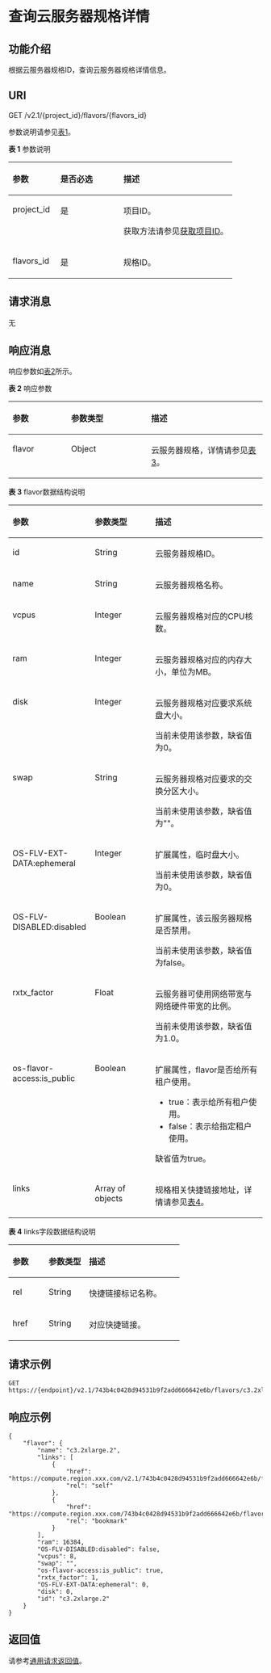 # 查询云服务器规格详情<a name="ZH-CN_TOPIC_0020212659"></a>

## 功能介绍<a name="section64833508"></a>

根据云服务器规格ID，查询云服务器规格详情信息。

## URI<a name="section46630661"></a>

GET /v2.1/\{project\_id\}/flavors/\{flavors\_id\}

参数说明请参见[表1](#table47154420)。

**表 1**  参数说明

<a name="table47154420"></a>
<table><thead align="left"><tr id="row324668"><th class="cellrowborder" valign="top" width="21.42%" id="mcps1.2.4.1.1"><p id="p5187119"><a name="p5187119"></a><a name="p5187119"></a>参数</p>
</th>
<th class="cellrowborder" valign="top" width="28.15%" id="mcps1.2.4.1.2"><p id="p17503500"><a name="p17503500"></a><a name="p17503500"></a>是否必选</p>
</th>
<th class="cellrowborder" valign="top" width="50.43%" id="mcps1.2.4.1.3"><p id="p8497414"><a name="p8497414"></a><a name="p8497414"></a>描述</p>
</th>
</tr>
</thead>
<tbody><tr id="row17004965"><td class="cellrowborder" valign="top" width="21.42%" headers="mcps1.2.4.1.1 "><p id="p35224963"><a name="p35224963"></a><a name="p35224963"></a>project_id</p>
</td>
<td class="cellrowborder" valign="top" width="28.15%" headers="mcps1.2.4.1.2 "><p id="p34649765"><a name="p34649765"></a><a name="p34649765"></a>是</p>
</td>
<td class="cellrowborder" valign="top" width="50.43%" headers="mcps1.2.4.1.3 "><p id="p37593705"><a name="p37593705"></a><a name="p37593705"></a>项目ID。</p>
<p id="p1180512217438"><a name="p1180512217438"></a><a name="p1180512217438"></a>获取方法请参见<a href="获取项目ID.md">获取项目ID</a>。</p>
</td>
</tr>
<tr id="row26746391"><td class="cellrowborder" valign="top" width="21.42%" headers="mcps1.2.4.1.1 "><p id="p18974100"><a name="p18974100"></a><a name="p18974100"></a>flavors_id</p>
</td>
<td class="cellrowborder" valign="top" width="28.15%" headers="mcps1.2.4.1.2 "><p id="p60507121"><a name="p60507121"></a><a name="p60507121"></a>是</p>
</td>
<td class="cellrowborder" valign="top" width="50.43%" headers="mcps1.2.4.1.3 "><p id="p2129750"><a name="p2129750"></a><a name="p2129750"></a>规格ID。</p>
</td>
</tr>
</tbody>
</table>

## 请求消息<a name="section17022773"></a>

无

## 响应消息<a name="section18987236"></a>

响应参数如[表2](#table61695723)所示。

**表 2**  响应参数

<a name="table61695723"></a>
<table><thead align="left"><tr id="row52977523"><th class="cellrowborder" valign="top" width="23.057694230576942%" id="mcps1.2.4.1.1"><p id="p110452114597"><a name="p110452114597"></a><a name="p110452114597"></a>参数</p>
</th>
<th class="cellrowborder" valign="top" width="31.516848315168485%" id="mcps1.2.4.1.2"><p id="p71044217595"><a name="p71044217595"></a><a name="p71044217595"></a>参数类型</p>
</th>
<th class="cellrowborder" valign="top" width="45.42545745425458%" id="mcps1.2.4.1.3"><p id="p15104102175910"><a name="p15104102175910"></a><a name="p15104102175910"></a>描述</p>
</th>
</tr>
</thead>
<tbody><tr id="row2794650"><td class="cellrowborder" valign="top" width="23.057694230576942%" headers="mcps1.2.4.1.1 "><p id="p25040094"><a name="p25040094"></a><a name="p25040094"></a>flavor</p>
</td>
<td class="cellrowborder" valign="top" width="31.516848315168485%" headers="mcps1.2.4.1.2 "><p id="p5563313"><a name="p5563313"></a><a name="p5563313"></a>Object</p>
</td>
<td class="cellrowborder" valign="top" width="45.42545745425458%" headers="mcps1.2.4.1.3 "><p id="p29123463"><a name="p29123463"></a><a name="p29123463"></a>云服务器规格，详情请参见<a href="#table20109663">表3</a>。</p>
</td>
</tr>
</tbody>
</table>

**表 3**  flavor数据结构说明

<a name="table20109663"></a>
<table><thead align="left"><tr id="row50842877"><th class="cellrowborder" valign="top" width="32.39%" id="mcps1.2.4.1.1"><p id="p1011213912218"><a name="p1011213912218"></a><a name="p1011213912218"></a>参数</p>
</th>
<th class="cellrowborder" valign="top" width="23.75%" id="mcps1.2.4.1.2"><p id="p111215914215"><a name="p111215914215"></a><a name="p111215914215"></a>参数类型</p>
</th>
<th class="cellrowborder" valign="top" width="43.86%" id="mcps1.2.4.1.3"><p id="p121121091925"><a name="p121121091925"></a><a name="p121121091925"></a>描述</p>
</th>
</tr>
</thead>
<tbody><tr id="row37029065"><td class="cellrowborder" valign="top" width="32.39%" headers="mcps1.2.4.1.1 "><p id="p46564252"><a name="p46564252"></a><a name="p46564252"></a>id</p>
</td>
<td class="cellrowborder" valign="top" width="23.75%" headers="mcps1.2.4.1.2 "><p id="p28514710"><a name="p28514710"></a><a name="p28514710"></a>String</p>
</td>
<td class="cellrowborder" valign="top" width="43.86%" headers="mcps1.2.4.1.3 "><p id="p50584809"><a name="p50584809"></a><a name="p50584809"></a>云服务器规格ID。</p>
</td>
</tr>
<tr id="row52610097"><td class="cellrowborder" valign="top" width="32.39%" headers="mcps1.2.4.1.1 "><p id="p33559471"><a name="p33559471"></a><a name="p33559471"></a>name</p>
</td>
<td class="cellrowborder" valign="top" width="23.75%" headers="mcps1.2.4.1.2 "><p id="p66621782"><a name="p66621782"></a><a name="p66621782"></a>String</p>
</td>
<td class="cellrowborder" valign="top" width="43.86%" headers="mcps1.2.4.1.3 "><p id="p47570623"><a name="p47570623"></a><a name="p47570623"></a>云服务器规格名称。</p>
</td>
</tr>
<tr id="row25482430"><td class="cellrowborder" valign="top" width="32.39%" headers="mcps1.2.4.1.1 "><p id="p50810959"><a name="p50810959"></a><a name="p50810959"></a>vcpus</p>
</td>
<td class="cellrowborder" valign="top" width="23.75%" headers="mcps1.2.4.1.2 "><p id="p40977906"><a name="p40977906"></a><a name="p40977906"></a>Integer</p>
</td>
<td class="cellrowborder" valign="top" width="43.86%" headers="mcps1.2.4.1.3 "><p id="p9449599"><a name="p9449599"></a><a name="p9449599"></a>云服务器规格对应的CPU核数。</p>
</td>
</tr>
<tr id="row2289826710437"><td class="cellrowborder" valign="top" width="32.39%" headers="mcps1.2.4.1.1 "><p id="p6260494310453"><a name="p6260494310453"></a><a name="p6260494310453"></a>ram</p>
</td>
<td class="cellrowborder" valign="top" width="23.75%" headers="mcps1.2.4.1.2 "><p id="p3783561810453"><a name="p3783561810453"></a><a name="p3783561810453"></a>Integer</p>
</td>
<td class="cellrowborder" valign="top" width="43.86%" headers="mcps1.2.4.1.3 "><p id="p42285210453"><a name="p42285210453"></a><a name="p42285210453"></a>云服务器规格对应的内存大小，单位为MB。</p>
</td>
</tr>
<tr id="row17937528"><td class="cellrowborder" valign="top" width="32.39%" headers="mcps1.2.4.1.1 "><p id="p43653635"><a name="p43653635"></a><a name="p43653635"></a>disk</p>
</td>
<td class="cellrowborder" valign="top" width="23.75%" headers="mcps1.2.4.1.2 "><p id="p57980147"><a name="p57980147"></a><a name="p57980147"></a>Integer</p>
</td>
<td class="cellrowborder" valign="top" width="43.86%" headers="mcps1.2.4.1.3 "><p id="p56052334"><a name="p56052334"></a><a name="p56052334"></a>云服务器规格对应要求系统盘大小。</p>
<p id="p34708966"><a name="p34708966"></a><a name="p34708966"></a>当前未使用该参数，缺省值为0。</p>
</td>
</tr>
<tr id="row43945239"><td class="cellrowborder" valign="top" width="32.39%" headers="mcps1.2.4.1.1 "><p id="p2794612"><a name="p2794612"></a><a name="p2794612"></a>swap</p>
</td>
<td class="cellrowborder" valign="top" width="23.75%" headers="mcps1.2.4.1.2 "><p id="p14734188"><a name="p14734188"></a><a name="p14734188"></a>String</p>
</td>
<td class="cellrowborder" valign="top" width="43.86%" headers="mcps1.2.4.1.3 "><p id="p1699362755013"><a name="p1699362755013"></a><a name="p1699362755013"></a>云服务器规格对应要求的交换分区大小。</p>
<p id="p4563766173425"><a name="p4563766173425"></a><a name="p4563766173425"></a>当前未使用该参数，缺省值为""。</p>
</td>
</tr>
<tr id="row34246806"><td class="cellrowborder" valign="top" width="32.39%" headers="mcps1.2.4.1.1 "><p id="p22527890"><a name="p22527890"></a><a name="p22527890"></a>OS-FLV-EXT-DATA:ephemeral</p>
</td>
<td class="cellrowborder" valign="top" width="23.75%" headers="mcps1.2.4.1.2 "><p id="p31767774"><a name="p31767774"></a><a name="p31767774"></a>Integer</p>
</td>
<td class="cellrowborder" valign="top" width="43.86%" headers="mcps1.2.4.1.3 "><p id="p16591226713"><a name="p16591226713"></a><a name="p16591226713"></a>扩展属性，临时盘大小。</p>
<p id="p1140814148017"><a name="p1140814148017"></a><a name="p1140814148017"></a>当前未使用该参数，缺省值为0。</p>
</td>
</tr>
<tr id="row55347837"><td class="cellrowborder" valign="top" width="32.39%" headers="mcps1.2.4.1.1 "><p id="p53989823"><a name="p53989823"></a><a name="p53989823"></a>OS-FLV-DISABLED:disabled</p>
</td>
<td class="cellrowborder" valign="top" width="23.75%" headers="mcps1.2.4.1.2 "><p id="p26649649"><a name="p26649649"></a><a name="p26649649"></a>Boolean</p>
</td>
<td class="cellrowborder" valign="top" width="43.86%" headers="mcps1.2.4.1.3 "><p id="p32761310192019"><a name="p32761310192019"></a><a name="p32761310192019"></a>扩展属性，该云服务器规格是否禁用。</p>
<p id="p182115151112"><a name="p182115151112"></a><a name="p182115151112"></a>当前未使用该参数，缺省值为false。</p>
</td>
</tr>
<tr id="row29760277"><td class="cellrowborder" valign="top" width="32.39%" headers="mcps1.2.4.1.1 "><p id="p61772230"><a name="p61772230"></a><a name="p61772230"></a>rxtx_factor</p>
</td>
<td class="cellrowborder" valign="top" width="23.75%" headers="mcps1.2.4.1.2 "><p id="p17171756"><a name="p17171756"></a><a name="p17171756"></a>Float</p>
</td>
<td class="cellrowborder" valign="top" width="43.86%" headers="mcps1.2.4.1.3 "><p id="p16772171313154"><a name="p16772171313154"></a><a name="p16772171313154"></a>云服务器可使用网络带宽与网络硬件带宽的比例。</p>
<p id="p3711880173425"><a name="p3711880173425"></a><a name="p3711880173425"></a>当前未使用该参数，缺省值为1.0。</p>
</td>
</tr>
<tr id="row5115727"><td class="cellrowborder" valign="top" width="32.39%" headers="mcps1.2.4.1.1 "><p id="p11720763"><a name="p11720763"></a><a name="p11720763"></a>os-flavor-access:is_public</p>
</td>
<td class="cellrowborder" valign="top" width="23.75%" headers="mcps1.2.4.1.2 "><p id="p60282721"><a name="p60282721"></a><a name="p60282721"></a>Boolean</p>
</td>
<td class="cellrowborder" valign="top" width="43.86%" headers="mcps1.2.4.1.3 "><p id="p8894218182818"><a name="p8894218182818"></a><a name="p8894218182818"></a>扩展属性，flavor是否给所有租户使用。</p>
<a name="ul1474014143815"></a><a name="ul1474014143815"></a><ul id="ul1474014143815"><li>true：表示给所有租户使用。</li><li>false：表示给指定租户使用。</li></ul>
<p id="p35038271466"><a name="p35038271466"></a><a name="p35038271466"></a>缺省值为true。</p>
</td>
</tr>
<tr id="row57014372193259"><td class="cellrowborder" valign="top" width="32.39%" headers="mcps1.2.4.1.1 "><p id="p1587802219356"><a name="p1587802219356"></a><a name="p1587802219356"></a>links</p>
</td>
<td class="cellrowborder" valign="top" width="23.75%" headers="mcps1.2.4.1.2 "><p id="p1105141919356"><a name="p1105141919356"></a><a name="p1105141919356"></a>Array of objects</p>
</td>
<td class="cellrowborder" valign="top" width="43.86%" headers="mcps1.2.4.1.3 "><p id="p342100019356"><a name="p342100019356"></a><a name="p342100019356"></a>规格相关快捷链接地址，详情请参见<a href="#table35514108193545">表4</a>。</p>
</td>
</tr>
</tbody>
</table>

**表 4**  links字段数据结构说明

<a name="table35514108193545"></a>
<table><thead align="left"><tr id="row23367815193545"><th class="cellrowborder" valign="top" width="21.18%" id="mcps1.2.4.1.1"><p id="p98047153213"><a name="p98047153213"></a><a name="p98047153213"></a>参数</p>
</th>
<th class="cellrowborder" valign="top" width="23.62%" id="mcps1.2.4.1.2"><p id="p188041415328"><a name="p188041415328"></a><a name="p188041415328"></a>参数类型</p>
</th>
<th class="cellrowborder" valign="top" width="55.2%" id="mcps1.2.4.1.3"><p id="p17804181511210"><a name="p17804181511210"></a><a name="p17804181511210"></a>描述</p>
</th>
</tr>
</thead>
<tbody><tr id="row37879124193545"><td class="cellrowborder" valign="top" width="21.18%" headers="mcps1.2.4.1.1 "><p id="p48310227193545"><a name="p48310227193545"></a><a name="p48310227193545"></a>rel</p>
</td>
<td class="cellrowborder" valign="top" width="23.62%" headers="mcps1.2.4.1.2 "><p id="p20814310193545"><a name="p20814310193545"></a><a name="p20814310193545"></a>String</p>
</td>
<td class="cellrowborder" valign="top" width="55.2%" headers="mcps1.2.4.1.3 "><p id="p8237558193545"><a name="p8237558193545"></a><a name="p8237558193545"></a>快捷链接标记名称。</p>
</td>
</tr>
<tr id="row7029160193545"><td class="cellrowborder" valign="top" width="21.18%" headers="mcps1.2.4.1.1 "><p id="p32491069193545"><a name="p32491069193545"></a><a name="p32491069193545"></a>href</p>
</td>
<td class="cellrowborder" valign="top" width="23.62%" headers="mcps1.2.4.1.2 "><p id="p14530947193545"><a name="p14530947193545"></a><a name="p14530947193545"></a>String</p>
</td>
<td class="cellrowborder" valign="top" width="55.2%" headers="mcps1.2.4.1.3 "><p id="p36156065193545"><a name="p36156065193545"></a><a name="p36156065193545"></a>对应快捷链接。</p>
</td>
</tr>
</tbody>
</table>

## 请求示例<a name="section17318173018714"></a>

```
GET https://{endpoint}/v2.1/743b4c0428d94531b9f2add666642e6b/flavors/c3.2xlarge.2
```

## 响应示例<a name="section17459730163216"></a>

```
{
    "flavor": {
        "name": "c3.2xlarge.2",
        "links": [
            {
                "href": "https://compute.region.xxx.com/v2.1/743b4c0428d94531b9f2add666642e6b/flavors/c3.2xlarge.2",
                "rel": "self"
            },
            {
                "href": "https://compute.region.xxx.com/743b4c0428d94531b9f2add666642e6b/flavors/c3.2xlarge.2",
                "rel": "bookmark"
            }
        ],
        "ram": 16384,
        "OS-FLV-DISABLED:disabled": false,
        "vcpus": 8,
        "swap": "",
        "os-flavor-access:is_public": true,
        "rxtx_factor": 1,
        "OS-FLV-EXT-DATA:ephemeral": 0,
        "disk": 0,
        "id": "c3.2xlarge.2"
    }
}
```

## 返回值<a name="section36667404"></a>

请参考[通用请求返回值](通用请求返回值.md)。

